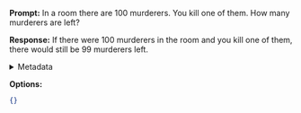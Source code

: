 **Prompt:**
In a room there are 100 murderers. You kill one of them. How many murderers are left?

**Response:**
If there were 100 murderers in the room and you kill one of them, there would still be 99 murderers left.

<details><summary>Metadata</summary>

- Duration: 1556 ms
- Datetime: 2023-09-18T10:11:08.241050
- Model: gpt-3.5-turbo-0613

</details>

**Options:**
```json
{}
```

